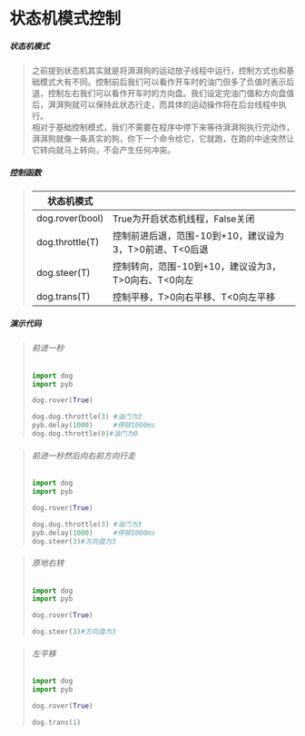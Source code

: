 # **状态机模式控制**

##### 状态机模式

>​		之前提到状态机其实就是将湃湃狗的运动放子线程中运行，控制方式也和基础模式大有不同。控制前后我们可以看作开车时的油门但多了负值时表示后退，控制左右我们可以看作开车时的方向盘。我们设定完油门值和方向盘值后，湃湃狗就可以保持此状态行走，而具体的运动操作将在后台线程中执行。    
>​		相对于基础控制模式，我们不需要在程序中停下来等待湃湃狗执行完动作，湃湃狗就像一条真实的狗，你下一个命令给它，它就跑，在跑的中途突然让它转向就马上转向，不会产生任何冲突。

##### 控制函数

>| 状态机模式      |                                                         |
>| --------------- | ------------------------------------------------------- |
>| dog.rover(bool) | True为开启状态机线程，False关闭                         |
>| dog.throttle(T) | 控制前进后退，范围-10到+10，建议设为3，T>0前进、T<0后退 |
>| dog.steer(T)    | 控制转向，范围-10到+10，建议设为3，T>0向右、T<0向左     |
>| dog.trans(T)    | 控制平移，T>0向右平移、T<0向左平移                      |

##### 演示代码
>###### 前进一秒
>
>```python
>import dog
>import pyb
>
>dog.rover(True)
>
>dog.dog.throttle(3) #油门为3
>pyb.delay(1000)     #停顿1000ms
>dog.dog.throttle(0)#油门为0
>```

>###### 前进一秒然后向右前方向行走
>
>```python
>import dog
>import pyb
>
>dog.rover(True)
>
>dog.dog.throttle(3) #油门为3
>pyb.delay(1000)     #停顿1000ms
>dog.steer(3)#方向盘为3
>```

>###### 原地右转
>
>```python
>import dog
>import pyb
>
>dog.rover(True)
>
>dog.steer(3)#方向盘为3
>```

>###### 左平移
>
>```python
>import dog
>import pyb
>
>dog.rover(True)
>
>dog.trans(1)
>```

